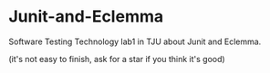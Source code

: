 # Junit-and-Eclemma
Software Testing Technology lab1 in TJU about Junit and Eclemma.

 (it's not easy to finish, ask for a star if you think it's good)
